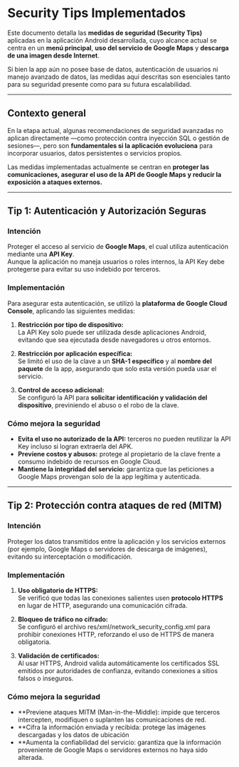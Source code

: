 # Security Tips Implementados

Este documento detalla las **medidas de seguridad (Security Tips)** aplicadas en la aplicación Android desarrollada, cuyo alcance actual se centra en un **menú principal**, **uso del servicio de Google Maps** y **descarga de una imagen desde Internet**.

Si bien la app aún no posee base de datos, autenticación de usuarios ni manejo avanzado de datos, las medidas aquí descritas son esenciales tanto para su seguridad presente como para su futura escalabilidad.

---

## Contexto general

En la etapa actual, algunas recomendaciones de seguridad avanzadas no aplican directamente —como protección contra inyección SQL o gestión de sesiones—, pero son **fundamentales si la aplicación evoluciona** para incorporar usuarios, datos persistentes o servicios propios.

Las medidas implementadas actualmente se centran en **proteger las comunicaciones, asegurar el uso de la API de Google Maps y reducir la exposición a ataques externos.**

---

## Tip 1: Autenticación y Autorización Seguras

### Intención
Proteger el acceso al servicio de **Google Maps**, el cual utiliza autenticación mediante una **API Key**.  
Aunque la aplicación no maneja usuarios o roles internos, la API Key debe protegerse para evitar su uso indebido por terceros.

### Implementación

Para asegurar esta autenticación, se utilizó la **plataforma de Google Cloud Console**, aplicando las siguientes medidas:

1. **Restricción por tipo de dispositivo:**  
   La API Key solo puede ser utilizada desde aplicaciones Android, evitando que sea ejecutada desde navegadores u otros entornos.

2. **Restricción por aplicación específica:**  
   Se limitó el uso de la clave a un **SHA-1 específico** y al **nombre del paquete** de la app, asegurando que solo esta versión pueda usar el servicio.

3. **Control de acceso adicional:**  
   Se configuró la API para **solicitar identificación y validación del dispositivo**, previniendo el abuso o el robo de la clave.

### Cómo mejora la seguridad

- **Evita el uso no autorizado de la API:** terceros no pueden reutilizar la API Key incluso si logran extraerla del APK.  
- **Previene costos y abusos:** protege al propietario de la clave frente a consumo indebido de recursos en Google Cloud.  
- **Mantiene la integridad del servicio:** garantiza que las peticiones a Google Maps provengan solo de la app legítima y autenticada.

---

## Tip 2: Protección contra ataques de red (MITM)

### Intención
Proteger los datos transmitidos entre la aplicación y los servicios externos (por ejemplo, Google Maps o servidores de descarga de imágenes), evitando su interceptación o modificación.

### Implementación

1. **Uso obligatorio de HTTPS:**  
   Se verificó que todas las conexiones salientes usen **protocolo HTTPS** en lugar de HTTP, asegurando una comunicación cifrada.

2. **Bloqueo de tráfico no cifrado:**  
   Se configuró el archivo res/xml/network_security_config.xml para prohibir conexiones HTTP, reforzando el uso de HTTPS de manera obligatoria.

3. **Validación de certificados:**  
   Al usar HTTPS, Android valida automáticamente los certificados SSL emitidos por autoridades de confianza, evitando conexiones a sitios falsos o inseguros.

### Cómo mejora la seguridad

- **Previene ataques MITM (Man-in-the-Middle): impide que terceros intercepten, modifiquen o suplanten las comunicaciones de red.
- **Cifra la información enviada y recibida: protege las imágenes descargadas y los datos de ubicación
- **Aumenta la confiabilidad del servicio: garantiza que la información proveniente de Google Maps o servidores externos no haya sido alterada.

  

